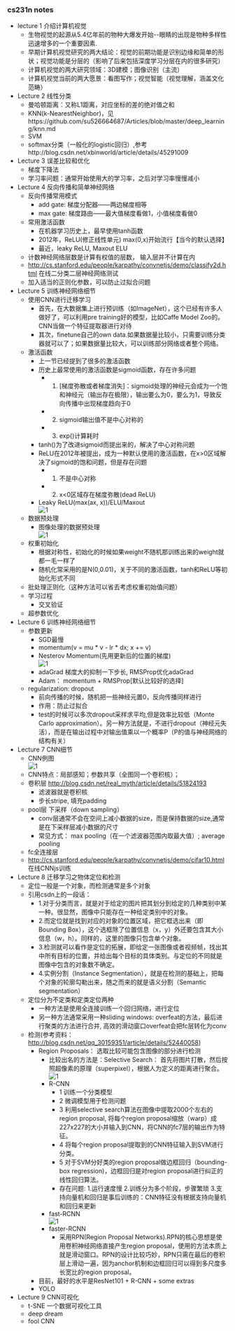 ### cs231n notes
* lecture 1 介绍计算机视觉
    * 生物视觉的起源从5.4亿年前的物种大爆发开始--眼睛的出现是物种多样性迅速增多的一个重要因素.
    * 早期计算机视觉研究的两大结论：视觉的前期功能是识别边缘和简单的形状；视觉功能是分层的（影响了后来包括深度学习分层在内的很多研究）
    * 计算机视觉的两大研究领域：3D建模；图像识别（主流）
    * 计算机视觉当前的两大愿景：看图写作；视觉智能（视觉理解，涵盖文化范畴）
* Lecture 2 线性分类
    * 曼哈顿距离：又称L1距离，对应坐标的差的绝对值之和
    * KNN(k-NearestNeighbor)，见https://github.com/su526664687/Articles/blob/master/deep_learning/knn.md
    * SVM
    * softmax分类（一般化的logistic回归）,参考http://blog.csdn.net/xbinworld/article/details/45291009 
* Lecture 3 误差比较和优化
   * 梯度下降法
   * 学习率问题：通常开始使用大的学习率，之后对学习率慢慢减小
* Lecture 4 反向传播和简单神经网络
   * 反向传播常用模式
      * add gate: 梯度分配器——两边梯度相等
      * max gate: 梯度路由——最大值梯度看做1，小值梯度看做0
   * 常用激活函数
      * 在机器学习历史上，最早使用tanh函数
      * 2012年，ReLU(修正线性单元) max(0,x)开始流行【当今的默认选择】
      * 最近，leaky ReLU, Maxout ELU
   * 计数神经网络层数是计算有权值的层数， 输入层并不计算在内
   * http://cs.stanford.edu/people/karpathy/convnetjs/demo/classify2d.html 在线二分类二层神经网络测试
   * 加入适当的正则化参数，可以防止过拟合问题
* Lecture 5 训练神经网络细节
   * 使用CNN进行迁移学习
      * 首先，在大数据集上进行预训练（如ImageNet），这个已经有许多人做好了，可以利用pre training好的模型，比如Caffe Model Zoo的。CNN当做一个特征提取器进行对待
      * 其次，finetune自己的own data.如果数据量比较小，只需要训练分类器就可以了；如果数据量比较大，可以训练部分网络或者整个网络。
   * 激活函数
      * 上一节已经提到了很多的激活函数
      * 历史上最常使用的激活函数是sigmoid函数，存在许多问题
         * 1. [梯度弥散或者梯度消失]：sigmoid处理的神经元会成为一个饱和神经元（输出存在极限），输出要么为0，要么为1，导致反向传播中出现梯度趋向于0
         * 2. sigmoid输出值不是中心对称的
         * 3. exp()计算耗时
      * tanh()为了改进sigmoid而提出来的，解决了中心对称问题
      * ReLU在2012年被提出，成为一种默认使用的激活函数，在x>0区域解决了sigmoid的饱和问题，但是存在问题
         * 1. 不是中心对称
         * 2. x<0区域存在梯度弥散(dead ReLU)
      * Leaky ReLU(max(ax, x))/ELU/Maxout   
      ![1](https://cloud.githubusercontent.com/assets/16068384/23091672/523b698e-f5f6-11e6-86ae-9c63172255f0.png)
   * 数据预处理
      * 图像处理的数据预处理  
      ![1](https://cloud.githubusercontent.com/assets/16068384/23093337/4a7eab82-f61b-11e6-8a03-7086c5fc6771.png)
   * 权重初始化
      * 根据对称性，初始化的时候如果weight不随机那训练出来的weight就都一毛一样了
      * 随机化常采用的是N(0,0.01)，关于不同的激活函数，tanh和ReLU等初始化形式不同
   * 批处理正则化（这种方法可以省去考虑权重初始值问题）
   * 学习过程
      * 交叉验证
   * 超参数优化
* Lecture 6 训练神经网络细节
   * 参数更新
      * SGD最慢
      * momentum(v = mu * v - lr * dx; x += v)
      * Nesterov Momentum(先用更新后的位置的梯度)  
      ![1](https://cloud.githubusercontent.com/assets/16068384/23098737/27c5b768-f691-11e6-9838-e3dc58261c70.png)
      * adaGrad 梯度大的抑制一下步长, RMSProp优化adaGrad
      * Adam： momentum + RMSProp[默认比较好的选择]
   * regularization: dropout
      * 前向传播的时候，随机把一些神经元置0，反向传播同样进行
      * 作用：防止过拟合
      * test的时候可以多次dropout采样求平均,但是效率比较低（Monte Carlo approximation）。另一种方法就是，不进行dropout（神经元失活），而是在输出过程中对输出值乘以一个概率P（P的值与神经网络的结构有关）
* Lecture 7 CNN细节
   * CNN例图  
   ![1](https://cloud.githubusercontent.com/assets/16068384/23103275/c8a03ca0-f6f3-11e6-8d2e-060db225ad0f.png)
   * CNN特点：局部感知；参数共享（全图同一个卷积核）；
   * 卷积层 http://blog.csdn.net/real_myth/article/details/51824193
      * 滤波器就是卷积核
      * 步长stripe, 填充padding
   * pool层 下采样（down sampling）
      * conv层通常不会在空间上减小数据的size，而是保持数据的size,通常是在下采样层减小数据的尺寸
      * 常见方式： max pooling（在一个滤波器范围内取最大值）; average pooling
   * fc全连接层
   * http://cs.stanford.edu/people/karpathy/convnetjs/demo/cifar10.html 在线CNNjs训练
* Lecture 8 迁移学习之物体定位和检测
   * 定位一般是一个对象，而检测通常是多个对象
   * 引用csdn上的一段话：  
      * 1.对于分类而言，就是对于给定的图片把其划分到给定的几种类别中某一种。很显然，图像中只能存在一种给定类别中的对象。 
      * 2.而定位就是找到对应的对象的位置区域，把它框选出来（即Bounding Box），这个选框除了位置信息（x，y）外还要包含其大小信息（w，h）。同样的，这里的图像只包含单个对象。 
      * 3.检测就可以看作是定位的拓展，即给定一张图像或者视频帧，找出其中所有目标的位置，并给出每个目标的具体类别。与定位的不同就是图像中包含的对象数不确定。 
      * 4.实例分割（Instance Segmentation），就是在检测的基础上，把每个对象的轮廓勾勒出来，随之而来的就是语义分割（Semantic segmentation）
   * 定位分为不定类和定类定位两种
      * 一种方法是使用全连接训练一个回归网络，进行定位
      * 另一种方法通常采用一种sliding windows: overfeat的方法，最后进行聚类的方法进行合并, 高效的滑动窗口overfeat会把fc层转化为conv
   * 检测(参考资料：http://blog.csdn.net/qq_30159351/article/details/52440058)
      * Region Proposals： 选取比较可能包含图像的部分进行检测
         * 比较出名的方法是：Selective Search： 首先将图片打散，然后按照超像素的原理（superpixel），根据人为定义的距离进行聚合。   
         ![1](https://cloud.githubusercontent.com/assets/16068384/23113918/7e31572a-f776-11e6-86f1-1dbf45b4fb44.png)
         * R-CNN
            * 1 训练一个分类模型
            * 2 微调模型用于检测问题
            * 3 利用selective search算法在图像中提取2000个左右的region proposal, 将每个region proposal缩放（warp）成227x227的大小并输入到CNN，将CNN的fc7层的输出作为特征。 
            * 4 将每个region proposal提取到的CNN特征输入到SVM进行分类。 
            * 5 对于SVM分好类的region proposal做边框回归（bounding-box regression)，边框回归是对region proposal进行纠正的线性回归算法。
            * 存在问题: 1.运行速度慢 2.训练分为多个阶段，步骤繁琐 3.支持向量机和回归是事后训练的：CNN特征没有根据支持向量机和回归来更新 
          * fast-RCNN  
          ![1](https://cloud.githubusercontent.com/assets/16068384/23114655/49e54f76-f77b-11e6-80b5-bc40b1f2cff5.png)
          * faster-RCNN
            * 采用RPN(Region Proposal Networks).RPN的核心思想是使用卷积神经网络直接产生region proposal，使用的方法本质上就是滑动窗口。RPN的设计比较巧妙，RPN只需在最后的卷积层上滑动一遍，因为anchor机制和边框回归可以得到多尺度多长宽比的region proposal。 
      * 目前，最好的水平是ResNet101 + R-CNN + some extras
      * YOLO
* Lecture 9 CNN可视化
   * t-SNE 一个数据可视化工具
   * deep dream
   * fool CNN
